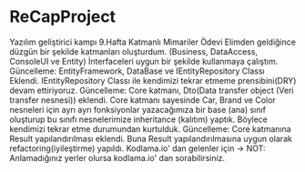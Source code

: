 # ReCapProject
Yazılım geliştirici kampı 9.Hafta Katmanlı Mimariler Ödevi
Elimden geldiğince düzgün bir şekilde katmanları oluşturdum. (Business, DataAccess, ConsoleUI ve Entity)
İnterfaceleri uygun bir şekilde kullanmaya çalıştım.
Güncelleme: EntityFramework, DataBase ve IEntityRepository Classı Eklendi. IEntityRepository Classı ile kendimizi tekrar etmeme prensibini(DRY) devam ettiriyoruz.
Güncelleme: Core katmanı, Dto(Data transfer object (Veri transfer nesnesi)) eklendi. Core katmanı sayesinde Car, Brand ve Color nesneleri için ayrı ayrı fonksiyonlar yazacağımıza bir base (ana) sınıf oluşturup bu sınıfı nesnelerimize inheritance (kalıtım) yaptık. Böylece kendimizi tekrar etme durumundan kurtulduk.
Güncelleme: Core katmanına Result yapılandırılması eklendi. Buna Result yapılandırılmasına uygun olarak refactoring(iyileştirme) yapıldı.
Kodlama.io' dan gelenler için -> NOT: Anlamadığınız yerler olursa kodlama.io' dan sorabilirsiniz.
